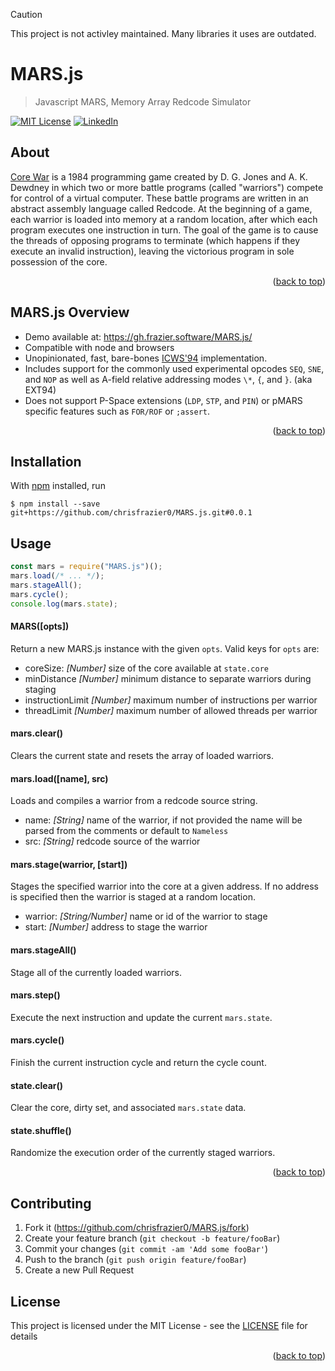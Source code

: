 <a name="readme-top"></a>

> [!CAUTION]
> This project is not activley maintained. Many libraries it uses are outdated.

# MARS.js

> Javascript MARS, Memory Array Redcode Simulator

[![MIT License][license-shield]][license-url]
[![LinkedIn][linkedin-shield]][linkedin-url]

## About

[Core War][1] is a 1984 programming game created by D. G. Jones and A. K.
Dewdney in which two or more battle programs (called "warriors") compete for
control of a virtual computer. These battle programs are written in an abstract
assembly language called Redcode. At the beginning of a game, each warrior is
loaded into memory at a random location, after which each program executes one
instruction in turn. The goal of the game is to cause the threads of opposing
programs to terminate (which happens if they execute an invalid instruction),
leaving the victorious program in sole possession of the core.

<p align="right">(<a href="#readme-top">back to top</a>)</p>

## MARS.js Overview

- Demo available at: <https://gh.frazier.software/MARS.js/>
- Compatible with node and browsers
- Unopinionated, fast, bare-bones [ICWS'94][2] implementation.
- Includes support for the commonly used experimental opcodes `SEQ`, `SNE`, and
  `NOP` as well as A-field relative addressing modes `\*`, `{`, and `}`. (aka EXT94)
- Does not support P-Space extensions (`LDP`, `STP`, and `PIN`) or pMARS specific
  features such as `FOR/ROF` or `;assert`.

<p align="right">(<a href="#readme-top">back to top</a>)</p>

## Installation

With [npm][3] installed, run

```
$ npm install --save git+https://github.com/chrisfrazier0/MARS.js.git#0.0.1
```

## Usage

```js
const mars = require("MARS.js")();
mars.load(/* ... */);
mars.stageAll();
mars.cycle();
console.log(mars.state);
```

#### MARS([opts])

Return a new MARS.js instance with the given `opts`. Valid keys for `opts` are:

- coreSize: _[Number]_ size of the core available at `state.core`
- minDistance _[Number]_ minimum distance to separate warriors during staging
- instructionLimit _[Number]_ maximum number of instructions per warrior
- threadLimit _[Number]_ maximum number of allowed threads per warrior

#### mars.clear()

Clears the current state and resets the array of loaded warriors.

#### mars.load([name], src)

Loads and compiles a warrior from a redcode source string.

- name: _[String]_ name of the warrior, if not provided the name will be parsed
  from the comments or default to `Nameless`
- src: _[String]_ redcode source of the warrior

#### mars.stage(warrior, [start])

Stages the specified warrior into the core at a given address. If no address is
specified then the warrior is staged at a random location.

- warrior: _[String/Number]_ name or id of the warrior to stage
- start: _[Number]_ address to stage the warrior

#### mars.stageAll()

Stage all of the currently loaded warriors.

#### mars.step()

Execute the next instruction and update the current `mars.state`.

#### mars.cycle()

Finish the current instruction cycle and return the cycle count.

#### state.clear()

Clear the core, dirty set, and associated `mars.state` data.

#### state.shuffle()

Randomize the execution order of the currently staged warriors.

<p align="right">(<a href="#readme-top">back to top</a>)</p>

## Contributing

1. Fork it (<https://github.com/chrisfrazier0/MARS.js/fork>)
2. Create your feature branch (`git checkout -b feature/fooBar`)
3. Commit your changes (`git commit -am 'Add some fooBar'`)
4. Push to the branch (`git push origin feature/fooBar`)
5. Create a new Pull Request

## License

This project is licensed under the MIT License - see the [LICENSE](LICENSE) file for details

<p align="right">(<a href="#readme-top">back to top</a>)</p>

[1]: https://en.wikipedia.org/wiki/Core_War
[2]: http://corewar.co.uk/standards/icws94.htm
[3]: https://npmjs.org/
[license-shield]: https://img.shields.io/github/license/chrisfrazier0/MARS.js.svg?style=for-the-badge
[license-url]: https://github.com/chrisfrazier0/MARS.js/blob/master/LICENSE.txt
[linkedin-shield]: https://img.shields.io/badge/-LinkedIn-black.svg?style=for-the-badge&logo=linkedin&colorB=555
[linkedin-url]: https://linkedin.com/in/chrisfrazier0
